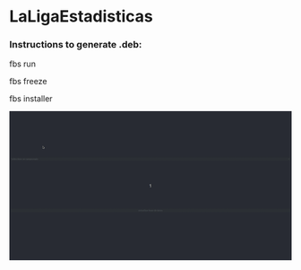 # LaLigaEstadisticas

### Instructions to generate .deb:
fbs run

fbs freeze

fbs installer

![](https://github.com/alvaro0308/LaLigaEstadisticas/blob/master/LaLigaEstadisticas/src/main/resources/gif.gif)